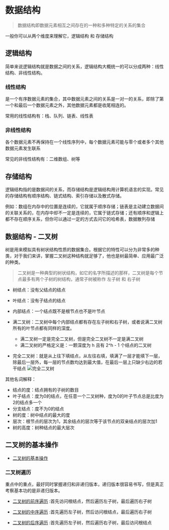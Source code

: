 # 数据结构

> 数据结构即数据元素相互之间存在的一种和多种特定的关系的集合

一般你可以从两个维度来理解它，逻辑结构 和 存储结构

## 逻辑结构

简单来说逻辑结构就是数据之间的关系，逻辑结构大概统一的可以分成两种：线性结构、非线性结构。

### 线性结构

是一个有序数据元素的集合，其中数据元素之间的关系是一对一的关系，即除了第一个和最后一个数据元素之外，其他数据元素都是收尾相连的。

常用的线性结构有：栈、队列、链表、线性表

### 非线性结构

各个数据元素不再保持在一个线性序列中，每个数据元素可能与零个或者多个其他数据元素发生联系

常见的非线性结构有：二维数组、树等

## 存储结构

逻辑结构指的是数据间的关系，而存储结构是逻辑结构用计算机语言的实现。常见的存储结构有顺序结构、链式结构、索引存储以及散式存储。

例如：数组在内存中的位置是连续的，它就属于顺序存储；链表是主动建立数据间的关联关系的，在内存中却不一定是连续的，它属于链式存储；还有顺序和逻辑上都不存在顺序关系，但你可以通过一定的方式去问它的哈希表，数据散列存储

## 数据结构 - 二叉树

树是用来模拟具有树状结构性质的数据集合。根据它的特性可以分为非常多的种类，对于我们来讲，掌握二叉树这种结构就足够了，他也是树最简单、应用最广泛的种类。

> 二叉树是一种典型的树状结构，如它的名字所描述的那样，二叉树是每个节点最多有两个子树的树结构，通常子树被称作 左子树 和 右子树

* 树结点：没有父结点的结点
* 叶结点：没有子结点的结点
* 内部结点：一个结点既不是根节点也不是叶节点

* 满二叉树：二叉树中每个内部结点都有存在左子树和右子树，或者说满二叉树所有的叶节点都有同样的深度。 
    * 满二叉树一定是完全二叉树，但是完全二叉树不一定是满二叉树
    * 满二叉树的严格定义是：一颗深度为 h 且有 2^h - 1 个结点的二叉树
* 完全二叉树：就是从上往下填结点，从左往右填，填满了一层才能填下一层，除最后一层外，每一层的节点数均达到最大值，在最后一层上只缺少右边的若干结点
    ![完全二叉树](https://notebook-images.oss-cn-chengdu.aliyuncs.com/data-structure/%E5%AE%8C%E5%85%A8%E4%BA%8C%E5%8F%89%E6%A0%91.jpg)
    
其他名词解释：

* 结点的度：结点拥有的子树的数目
* 叶子结点：度为0的结点，在任意一个二叉树种，度为0的叶子节点总是比度为2的结点多一个
* 分支结点：度不为0的结点
* 树的度：树中结点的最大的度
* 层次：根节点的层次为1，其余结点的层次等于该节点的双亲结点的层次加1
* 树的高度：树种结点的最大层次

## 二叉树的基本操作

* [二叉树的基本操作](https://github.com/zg-zhang/notebook/blob/master/Interview/data-structure/%E4%BA%8C%E5%8F%89%E6%A0%91/%E4%BA%8C%E5%8F%89%E6%A0%91%E7%9A%84%E5%9F%BA%E6%9C%AC%E6%93%8D%E4%BD%9C.md)

### 二叉树遍历

重点中的重点，最好同时掌握递归和非递归版本，递归版本很容易书写，但是真正考察基本功的是非递归版本。

* [二叉树的前序遍历](https://github.com/zg-zhang/notebook/blob/master/Interview/data-structure/%E4%BA%8C%E5%8F%89%E6%A0%91/%E4%BA%8C%E5%8F%89%E6%A0%91%E7%9A%84%E5%89%8D%E5%BA%8F%E9%81%8D%E5%8E%86.md) :首先访问根结点，然后遍历左子树，最后遍历右子树

* [二叉树的中序遍历](https://github.com/zg-zhang/notebook/blob/master/Interview/data-structure/%E4%BA%8C%E5%8F%89%E6%A0%91/%E4%BA%8C%E5%8F%89%E6%A0%91%E7%9A%84%E4%B8%AD%E5%BA%8F%E9%81%8D%E5%8E%86.md) :首先遍历左子树，然后访问根结点，最后遍历右子树
    
* [二叉树的后序遍历](https://github.com/zg-zhang/notebook/blob/master/Interview/data-structure/%E4%BA%8C%E5%8F%89%E6%A0%91/%E4%BA%8C%E5%8F%89%E6%A0%91%E7%9A%84%E5%90%8E%E5%BA%8F%E9%81%8D%E5%8E%86.md) :首先遍历左子树，然后遍历右子树，最后访问根结点
